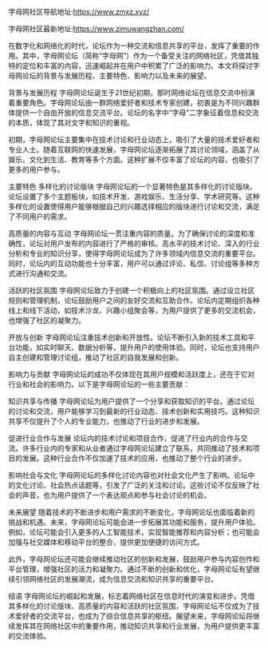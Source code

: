 字母网社区导航地址:https://www.zmxz.xyz/

字母网社区最新地址:https://www.zimuwangzhan.com/

在数字化和网络化的时代，论坛作为一种交流和信息共享的平台，发挥了重要的作用。其中，字母网论坛（简称“字母网”）作为一个备受关注的网络社区，凭借其独特的定位和丰富的内容，迅速崛起并在用户中积累了广泛的影响力。本文将探讨字母网论坛的背景与发展历程、主要特色、影响力以及未来的展望。

背景与发展历程
字母网论坛诞生于21世纪初期，那时网络论坛在信息交流中扮演着重要角色。字母网论坛由一群网络爱好者和技术专家创建，初衷是为不同兴趣群体提供一个自由开放的信息交流平台。论坛的名字中“字母”二字象征着信息和交流的本质，体现了其对文字和知识的重视。

初期，字母网论坛主要集中在技术讨论和行业动态上，吸引了大量的技术爱好者和专业人士。随着互联网的快速发展，字母网论坛逐渐拓展了其讨论领域，涵盖了从娱乐、文化到生活、教育等多个方面。这种扩展不仅丰富了论坛的内容，也吸引了更多的用户参与。

主要特色
多样化的讨论版块
字母网论坛的一个显著特色是其多样化的讨论版块。论坛设置了多个主题板块，如技术开发、游戏娱乐、生活分享、学术研究等。这种多样化的设置使得用户能够根据自己的兴趣选择相应的版块进行讨论和交流，满足了不同用户的需求。

高质量的内容与互动
字母网论坛一贯注重内容的质量。为了确保讨论的深度和准确性，论坛对用户发布的内容进行了严格的审核。高水平的技术讨论、深入的行业分析和专业的知识分享，使得字母网论坛成为了许多领域内信息交流的重要平台。同时，论坛内的互动功能也十分丰富，用户可以通过评论、私信、讨论组等多种方式进行沟通和交流。

活跃的社区氛围
字母网论坛致力于创建一个积极向上的社区氛围。通过设立社区规则和管理机制，论坛鼓励用户之间的友好交流和互助合作。论坛内定期组织各种线上和线下活动，如技术沙龙、兴趣小组聚会等，为用户提供了更多的交流机会，也增强了社区的凝聚力。

开放与创新
字母网论坛注重技术创新和开放性。论坛不断引入新的技术工具和平台功能，如实时聊天、数据分析等，提升用户的使用体验。同时，论坛也支持用户自主创建和管理讨论组，推动了社区的自我发展和创新。

影响力与贡献
字母网论坛的成功不仅体现在其用户规模和活跃度上，还在于它对行业和社会的影响力。以下是字母网论坛的一些主要贡献：

知识共享与传播
字母网论坛为用户提供了一个分享和获取知识的平台。通过论坛的讨论和交流，用户能够学习到最新的行业动态、技术创新和实用技巧。这种知识共享不仅提升了个人的专业能力，也推动了行业的进步和发展。

促进行业合作与发展
论坛内的技术讨论和项目合作，促进了行业内的合作与交流。许多行业内的专家和从业者通过字母网论坛建立了联系，共同推动了技术和项目的发展。这种行业合作不仅加速了技术的应用，也推动了整个行业的进步。

影响社会与文化
字母网论坛的多样化讨论内容也对社会文化产生了影响。论坛中的文化讨论、社会热点话题等，引发了广泛的关注和讨论。这些讨论不仅反映了社会的声音，也为用户提供了一个表达观点和参与社会讨论的机会。

未来展望
随着技术的不断进步和用户需求的不断变化，字母网论坛也面临着新的挑战和机遇。未来，字母网论坛可能会进一步拓展其功能和服务，提升用户体验。例如，论坛可能会引入更多的人工智能技术，实现智能推荐和内容分析；也可能会加强与社交媒体和移动平台的整合，提供更加便捷的访问方式。

此外，字母网论坛还可能会继续推动社区的创新和发展，鼓励用户参与内容创作和平台管理，增强社区的活力和凝聚力。通过不断的创新和优化，字母网论坛有望继续引领网络社区的发展潮流，成为信息交流和知识共享的重要平台。

结语
字母网论坛的崛起和发展，标志着网络社区在信息时代的演变和进步。凭借其多样化的讨论版块、高质量的内容和活跃的社区氛围，字母网论坛不仅成为了技术爱好者的交流平台，也成为了综合信息共享的枢纽。展望未来，字母网论坛将继续发挥其在网络社区中的重要作用，推动知识共享和行业发展，为用户提供更丰富的交流体验。
